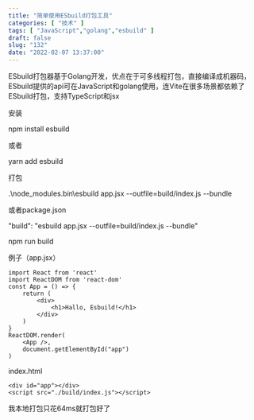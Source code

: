 ```yaml
---
title: "简单使用ESbuild打包工具"
categories: [ "技术" ]
tags: [ "JavaScript","golang","esbuild" ]
draft: false
slug: "132"
date: "2022-02-07 13:37:00"
---
```


ESbuild打包器基于Golang开发，优点在于可多线程打包，直接编译成机器码，ESbuild提供的api可在JavaScript和golang使用，连Vite在很多场景都依赖了ESbuild打包，支持TypeScript和jsx


安装

npm install esbuild

或者

yarn add esbuild



打包

.\node_modules\.bin\esbuild app.jsx --outfile=build/index.js --bundle


或者package.json

"build": "esbuild app.jsx --outfile=build/index.js --bundle"

npm run build


例子（app.jsx）

    import React from 'react'
    import ReactDOM from 'react-dom'
    const App = () => {
        return (
            <div>
                <h1>Hallo, Esbuild!</h1>
            </div>
        )
    }
    ReactDOM.render(
        <App />,
        document.getElementById("app")
    )

index.html

    <div id="app"></div>
    <script src="./build/index.js"></script>

我本地打包只花64ms就打包好了
